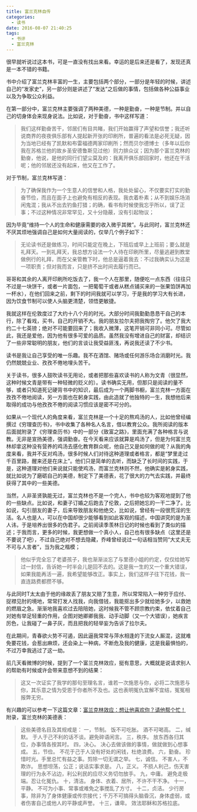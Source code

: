 ```yaml
---
title: 富兰克林自传
categories:
  - 读书
date: 2016-08-07 21:40:25
tags:
  - 书评
  - 富兰克林
---
```


很早就听说过这本书，可是一直没有找出来看。幸运的是后来还是看了，发现还真是一本不错的书籍。

<!-- more -->

书中介绍了富兰克林丰富的一生，主要包括两个部分，一部分是年轻的时候，讲述自己的“发家史”，另一部分则是讲述了“发达”之后做的事情，包括做各种公益事业以及为争取公众利益。

在第一部分中，富兰克林主要强调了两种美德，一种是勤奋，一种是节制。并以自己的切身体会来现身说法。比如说，对于勤奋，书中这样写道：

> 我们这样勤奋苦干，邻居们有目共睹，我们开始赢得了声望和信誉；我还听说商界的夜夜俱乐部有人提起新开张的印刷所，普遍的看法是必死无疑，因为当地已经有了凯默和布雷福德两家印刷所；然而贝尔德博士（多年以后你我在苏格兰他的故乡圣安德鲁斯见过他）则力排众议；因为那个富兰克林的勤奋，他说，是他的同行们望尘莫及的：我离开俱乐部回家时，他还在干活呢；他的邻居还没有起床，他又在工作了。

对于节制，富兰克林写道：

> 为了确保我作为一个生意人的信誉和人格，我处处留心，不仅要实打实的勤奋节俭，而且在面子上也避免有相反的表现。我衣着朴素；从不到娱乐场消闲鬼混；我从不出去钓鱼打猎；的确，看书有时候使我忘乎所以，误了正事；不过这种情况非常罕见，又十分隐蔽，没有引起物议；

因为毕竟“维持一个人的生命和健康需要的收入微乎其微”。与此同时，富兰克林还不厌其烦地强调自己是如何大量阅读的，仅举几个例子如下：

> 无论读书还是做练习，时间只能定在晚上，下班后或早上上班前；要么就是礼拜天。一到礼拜天，我总想方设法一个人待在印刷所里，尽量逃避到教堂做例行的礼拜，而在父亲管教下时，他总是逼着我去：不过我确实认为这是一项职责；但对我而言，只是挤不出时间去履行而已。

哥哥和其余的人离开印刷所吃饭去了，我一个人在那里，随便吃一点东西（往往只不过是一块饼干，或者一片面包，一把葡萄干或者从糕点铺买来的一张果馅饼再加一杯水），在他们回来之前，剩下的时间我就可以学习，于是我的学习大有长进，因为饮食节制可以使人头脑更清楚，领悟更敏捷。

我就这样在伦敦度过了大约十八个月的时光。大部分时间我勤勤恳恳干自己的本行，除了看戏，买书，自己的开销不大。我的朋友拉尔夫把我掏穷了。他欠了我大约二十七英镑；绝对不可能要回来了；我收入微薄，这笔开销可非同小可。尽管如此，我还是爱他，因为他有很多可爱的品质。虽然我没有增进自己的财富，却结识了一些非常聪明的朋友，他们的言谈让我受益匪浅，再说我还读了不少书。

读书是我让自己享受的唯一乐趣。我不在酒馆、赌场或任何游乐场合消磨时光。我仍然兢兢业业、孜孜不倦地埋头苦干。

关于读书，很多人鼓吹读书无用论，或者把那些喜欢读书的人称为文青（很显然，这种时候文青是带有一种轻微的贬义的）。读书确实无用，但那只是阅读的量不够，或者只知道死记硬背书中的知识，最后成为一个两脚书橱，富兰克林一方面在孜孜不倦地阅读，另一方面也在躬身实践，由此造就了他独特的一生，我想他后来取得的成功与他孜孜不倦的阅读习惯应该是密不可分的。

如果从一个现代人的角度来看，富兰克林是一个十足的熬鸡汤的人，比如他曾经编撰过《穷理查历书》，书中收集了各种名人名言，借以教育公众。我所阅读的版本后面就附录了《穷理查历书》中的一部分《致富之路》，里面充满了各种格言与说教。无非是宣扬美德，强调勤奋。在今天看来应该就算是鸡汤了，但是为何富兰克林却拿这种没有营养的鸡汤去感化教育群众呢，他自己又是如何做的呢？从我的角度来看，我并不反对鸡汤，很多时候人们对待这种道理或者格言，都是“梦里走过千百里路，醒来还是在床上”。他们只是简单的去听，而缺乏了长时间的实践，于是，这种道理对他们来说就只能使鸡汤，而富兰克林则不然，他确实是躬身实践，就比如说为了磨砺自己的美德，制定下了美德表，花了很大的力气去实践，并最终获得了其中的一些美德。

当然，人非圣贤孰能无过，富兰克林也不是一个完人，书中也较为客观地提到了他的一些缺点。比如说，和妻子订婚之后跑去了伦敦，之后把她忘的一干二净了。比如说，勾引朋友的妻子，后来导致朋友和他绝交，比如说，曾经有一段很荒淫的生活。名人也是人，可以在中国却很少能够看到如此客观的描述，中国讲究的是为圣人讳，于是培养出很多的伪君子。之前阅读季羡林日记的时候也看到了类似的描述；于我而言，更多的时候，我更想做一个真小人，自己也有很多缺点（这里还是不要说了吧），不过自己绝对不想去隐藏，乔峰曾经说过一句话相当赞同“大丈夫无不可与人言者”，当为我之楷模；

> 他似乎完全忘了老婆孩子，我也渐渐淡忘了与里德小姐的约定，仅仅给她写过一封信，告诉她一时半会儿是回不去的。这是我一生的又一个重大错误，如果我能再活一遍，我希望能够改正。事实上，我们这样子往下花钱，我一直连路费都攒不够。

与此同时T太太由于他的缘故丢了朋友又赔了生意，所以常常陷入一种穷于应付、捉襟见肘的境地，常常打发人找我，向我借钱，我能抠出多少就给她多少，以救她的燃眉之急。渐渐地我喜欢过去陪陪她，这时候我不管不顾宗教约束，依仗着自己对她有举足轻重的作用，企图对她卿卿我我、动手动脚（又一个大错误），她疾言厉色，让我碰了一鼻子灰，而且把我的轻举妄为告诉了拉尔夫。

在此期间，青春欲火势不可遏，因此逼我常常与萍水相逢的下流女人厮混，这就难免要花钱，会惹出麻烦，还会染上一种病，不断危及我的健康，这是我最惧怕的，不过万幸我逃过了这一劫。

前几天看微博的时候，提到了一个富兰克林效应，挺有意思，大概就是说请求别人的帮助有时候或许会带来意想不到的结果：

> 这又一次证实了我学的那句至理名言，谁若一次施恩与你，必将二次施恩与你，其乐意之情为受恩于你者所不及也。这也表明冤仇宜解不宜结，冤冤相报弊无穷。

有兴趣的可以参考一下这篇文章：[富兰克林效应：想让他喜欢你？请他帮个忙！](http://www.xinli001.com/info/100000319) 附录，富兰克林的美德表：

> 这些美德名目及其规戒是： 一，节制。 饭不可吃胀。 酒不可喝高。 二，缄默。 于人于己不利的话不谈。避免碎语闲言。 三，秩序。 放东西各归其位，办事情各按其时。 四，决心。 决心去做该做的事情，做就做到心想事成。 五，节俭。 不花于己于人没有好处的闲钱，杜绝浪费。 六，勤奋。 珍惜时光。手里总忙有益之事。剪除一切无谓之举。 七，诚信。 不害人，不欺诈。 思想坦荡，公正；说话实事求是。 八，正义。 不损人利己，伤天害理的行为永不沾边，利公利民的应尽义务切勿放手。 九，中庸。 避免走极端。忍让化冤仇。 十，清洁。 身体、衣着、居所，不许不干不净。 十一，平静。 不可为小事、常事或难免之事搅乱了方寸。 十二，贞洁。 少行房事，除非为了身体健康或传宗接代；千万不可搞得头脑昏沉，身体虚弱，或者伤害自己或他人的平静或声誉。 十三，谦卑。 效法耶稣和苏格拉底。

